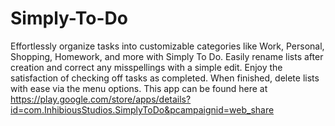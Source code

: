 # Simply-To-Do
Effortlessly organize tasks into customizable categories like Work, Personal, Shopping, Homework, and more with Simply To Do. Easily rename lists after creation and correct any misspellings with a simple edit. Enjoy the satisfaction of checking off tasks as completed. When finished, delete lists with ease via the menu options. 
This app can be found here at https://play.google.com/store/apps/details?id=com.InhibiousStudios.SimplyToDo&pcampaignid=web_share
